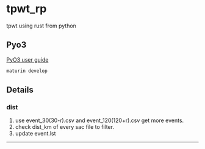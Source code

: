 # tpwt_rp
tpwt using rust from python

## Pyo3
[PyO3 user guide](https://pyo3.rs/0.17.1/)

```bash
maturin develop
```

## Details

### dist

1. use event_30(30-r).csv and event_120(120+r).csv get more events.
2. check dist_km of every sac file to filter.
3. update event.lst

---

